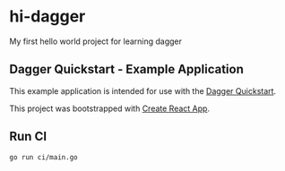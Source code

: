 # hi-dagger

My first hello world project for learning dagger

## Dagger Quickstart - Example Application

This example application is intended for use with the [Dagger Quickstart](https://docs.dagger.io/quickstart).

This project was bootstrapped with [Create React App](https://github.com/facebook/create-react-app).

## Run CI

```sh
go run ci/main.go 
```
